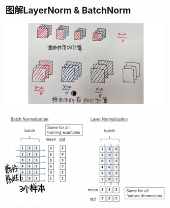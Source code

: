# 图解LayerNorm & BatchNorm



![image-20241125223117360](images/image-20241125223117360.png)



![image-20241126091859388](images/image-20241126091859388.png)



